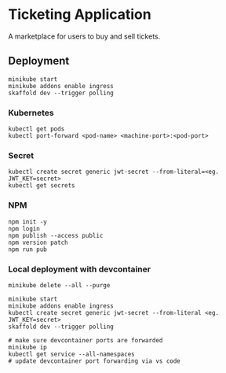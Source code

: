 # Ticketing Application

A marketplace for users to buy and sell tickets.

## Deployment

```
minikube start
minikube addons enable ingress
skaffold dev --trigger polling
```

### Kubernetes

```
kubectl get pods
kubectl port-forward <pod-name> <machine-port>:<pod-port>
```

### Secret

```
kubectl create secret generic jwt-secret --from-literal=<eg. JWT_KEY=secret>
kubectl get secrets
```

### NPM

```
npm init -y
npm login
npm publish --access public
npm version patch
npm run pub
```

### Local deployment with devcontainer

```
minikube delete --all --purge

minikube start
minikube addons enable ingress
kubectl create secret generic jwt-secret --from-literal <eg. JWT_KEY=secret>
skaffold dev --trigger polling

# make sure devcontainer ports are forwarded
minikube ip
kubectl get service --all-namespaces
# update devcontainer port forwarding via vs code
```

